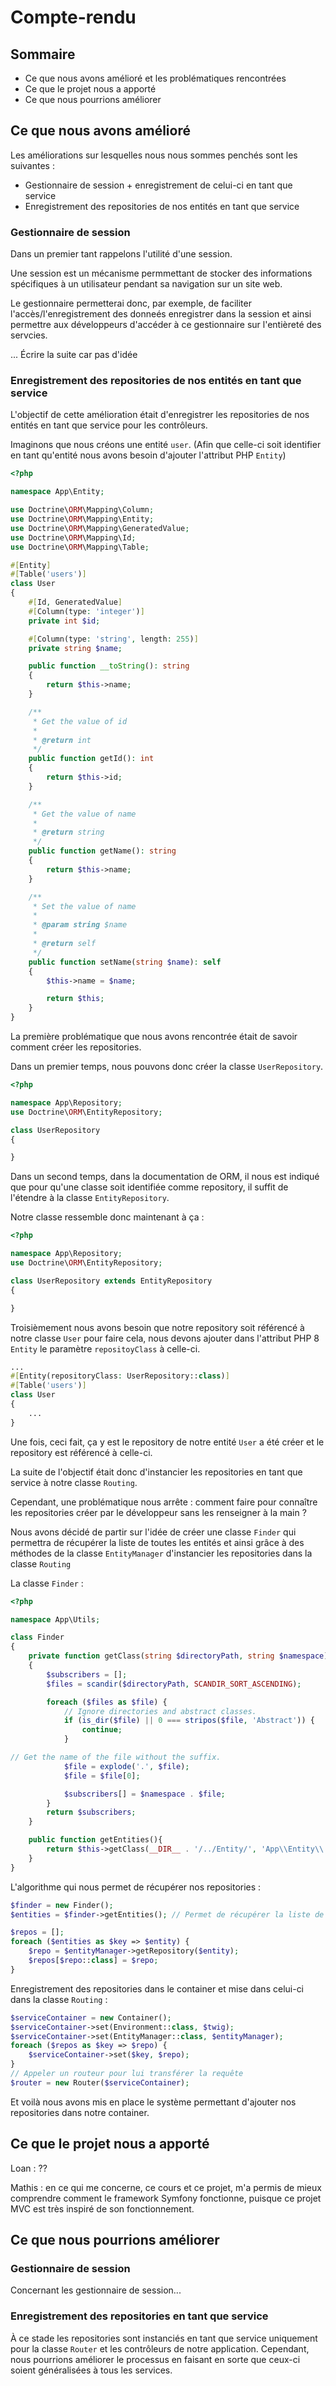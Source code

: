 # Compte-rendu

## Sommaire

- Ce que nous avons amélioré et les problématiques rencontrées
- Ce que le projet nous a apporté
- Ce que nous pourrions améliorer

## Ce que nous avons amélioré

Les améliorations sur lesquelles nous nous sommes penchés sont les suivantes : 

- Gestionnaire de session + enregistrement de celui-ci en tant que service
- Enregistrement des repositories de nos entités en tant que service

### Gestionnaire de session

Dans un premier tant rappelons l'utilité d'une session. 

Une session est un mécanisme permmettant de stocker des informations spécifiques à un utilisateur pendant sa navigation sur un site web.

Le gestionnaire permetterai donc, par exemple, de faciliter l'accès/l'enregistrement des donneés enregistrer dans la session et ainsi permettre aux développeurs d'accéder à ce gestionnaire sur l'entièreté des servcies.

... Écrire la suite car pas d'idée

### Enregistrement des repositories de nos entités en tant que service

L'objectif de cette amélioration était d'enregistrer les repositories de nos entités en tant que service pour les contrôleurs.

Imaginons que nous créons une entité `user`. (Afin que celle-ci soit identifier en tant qu'entité nous avons besoin d'ajouter l'attribut PHP `Entity`)

```php
<?php

namespace App\Entity;

use Doctrine\ORM\Mapping\Column;
use Doctrine\ORM\Mapping\Entity;
use Doctrine\ORM\Mapping\GeneratedValue;
use Doctrine\ORM\Mapping\Id;
use Doctrine\ORM\Mapping\Table;

#[Entity]
#[Table('users')]
class User
{
    #[Id, GeneratedValue]
    #[Column(type: 'integer')]
    private int $id;

    #[Column(type: 'string', length: 255)]
    private string $name;

    public function __toString(): string
    {
        return $this->name;
    }

    /**
     * Get the value of id
     *
     * @return int
     */
    public function getId(): int
    {
        return $this->id;
    }

    /**
     * Get the value of name
     *
     * @return string
     */
    public function getName(): string
    {
        return $this->name;
    }

    /**
     * Set the value of name
     *
     * @param string $name
     *
     * @return self
     */
    public function setName(string $name): self
    {
        $this->name = $name;

        return $this;
    }
}
```

La première problématique que nous avons rencontrée était de savoir comment créer les repositories.

Dans un premier temps, nous pouvons donc créer la classe `UserRepository`.

```php
<?php

namespace App\Repository;
use Doctrine\ORM\EntityRepository;

class UserRepository
{

}
```

Dans un second temps, dans la documentation de ORM, il nous est indiqué que pour qu'une classe soit identifiée comme repository, il suffit de l'étendre à la classe `EntityRepository`.  

Notre classe ressemble donc maintenant à ça : 

```php
<?php

namespace App\Repository;
use Doctrine\ORM\EntityRepository;

class UserRepository extends EntityRepository
{

}
```

Troisièmement nous avons besoin que notre repository soit référencé à notre classe `User` pour faire cela, nous devons ajouter dans l'attribut PHP 8 `Entity` le paramètre `repositoyClass` à celle-ci.

```php
...
#[Entity(repositoryClass: UserRepository::class)]
#[Table('users')]
class User
{
    ...
}
```

Une fois, ceci fait, ça y est le repository de notre entité `User` a été créer et le repository est référencé à celle-ci.

La suite de l'objectif était donc d'instancier les repositories en tant que service à notre classe `Routing`.

Cependant, une problématique nous arrête : comment faire pour connaître les repositories créer par le développeur sans les renseigner à la main ?

Nous avons décidé de partir sur l'idée de créer une classe `Finder` qui permettra de récupérer la liste de toutes les entités et ainsi grâce à des méthodes de la classe `EntityManager` d'instancier les repositories dans la classe `Routing`

La classe `Finder` :

```php
<?php

namespace App\Utils;

class Finder
{
    private function getClass(string $directoryPath, string $namespace)
    {
        $subscribers = [];
        $files = scandir($directoryPath, SCANDIR_SORT_ASCENDING);

        foreach ($files as $file) {
            // Ignore directories and abstract classes.
            if (is_dir($file) || 0 === stripos($file, 'Abstract')) {
                continue;
            }

// Get the name of the file without the suffix.
            $file = explode('.', $file);
            $file = $file[0];

            $subscribers[] = $namespace . $file;
        }
        return $subscribers;
    }

    public function getEntities(){
        return $this->getClass(__DIR__ . '/../Entity/', 'App\\Entity\\');
    }
}
```

L'algorithme qui nous permet de récupérer nos repositories :

```php
$finder = new Finder();
$entities = $finder->getEntities(); // Permet de récupérer la liste de toutes nos entités.

$repos = [];
foreach ($entities as $key => $entity) {
    $repo = $entityManager->getRepository($entity);
    $repos[$repo::class] = $repo;
}
```

Enregistrement des repositories dans le container et mise dans celui-ci dans la classe `Routing` :

```php
$serviceContainer = new Container();
$serviceContainer->set(Environment::class, $twig);
$serviceContainer->set(EntityManager::class, $entityManager);
foreach ($repos as $key => $repo) {
    $serviceContainer->set($key, $repo);
}
// Appeler un routeur pour lui transférer la requête
$router = new Router($serviceContainer);
```

Et voilà nous avons mis en place le système permettant d'ajouter nos repositories dans notre container.

## Ce que le projet nous a apporté

Loan : ??

Mathis : en ce qui me concerne, ce cours et ce projet, m'a permis de mieux comprendre comment le framework Symfony fonctionne, puisque ce projet MVC est très inspiré de son fonctionnement.

## Ce que nous pourrions améliorer

### Gestionnaire de session

Concernant les gestionnaire de session...

### Enregistrement des repositories en tant que service

À ce stade les repositories sont instanciés en tant que service uniquement pour la classe `Router` et les contrôleurs de notre application. Cependant, nous pourrions améliorer le processus en faisant en sorte que ceux-ci soient généralisées à tous les services.
